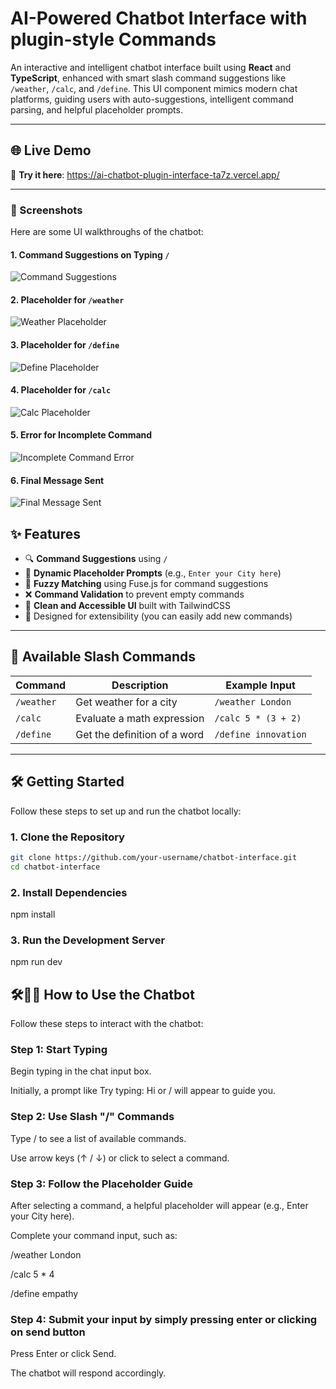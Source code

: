 # AI-Powered Chatbot Interface with plugin-style Commands

An interactive and intelligent chatbot interface built using **React** and **TypeScript**, enhanced with smart slash command suggestions like `/weather`, `/calc`, and `/define`. This UI component mimics modern chat platforms, guiding users with auto-suggestions, intelligent command parsing, and helpful placeholder prompts.

---

## 🌐 Live Demo

🔗 **Try it here**: https://ai-chatbot-plugin-interface-ta7z.vercel.app/

---

### 📸 Screenshots

Here are some UI walkthroughs of the chatbot:

#### 1. Command Suggestions on Typing `/`

![Command Suggestions](ai-chatbot/src/images/img1.png)

#### 2. Placeholder for `/weather`

![Weather Placeholder](ai-chatbot/src/images/img2.png)

#### 3. Placeholder for `/define`

![Define Placeholder](ai-chatbot/src/images/img3.png)

#### 4. Placeholder for `/calc`

![Calc Placeholder](ai-chatbot/src/images/img4.png)

#### 5. Error for Incomplete Command

![Incomplete Command Error](ai-chatbot/src/images/img5.png)

#### 6. Final Message Sent

![Final Message Sent](ai-chatbot/src/images/img6.png)

## ✨ Features

- 🔍 **Command Suggestions** using `/`
- 💬 **Dynamic Placeholder Prompts** (e.g., `Enter your City here`)
- 🧠 **Fuzzy Matching** using Fuse.js for command suggestions
- ❌ **Command Validation** to prevent empty commands
- 🚀 **Clean and Accessible UI** built with TailwindCSS
- 🎯 Designed for extensibility (you can easily add new commands)

---

## 🚦 Available Slash Commands

| Command    | Description                  | Example Input        |
| ---------- | ---------------------------- | -------------------- |
| `/weather` | Get weather for a city       | `/weather London`    |
| `/calc`    | Evaluate a math expression   | `/calc 5 * (3 + 2)`  |
| `/define`  | Get the definition of a word | `/define innovation` |

---

## 🛠️ Getting Started

Follow these steps to set up and run the chatbot locally:

### 1. Clone the Repository

```bash
git clone https://github.com/your-username/chatbot-interface.git
cd chatbot-interface
```

### 2. Install Dependencies

npm install

### 3. Run the Development Server

npm run dev

## 🛠️🧑‍💻 How to Use the Chatbot

Follow these steps to interact with the chatbot:

### Step 1: Start Typing

Begin typing in the chat input box.

Initially, a prompt like Try typing: Hi or / will appear to guide you.

### Step 2: Use Slash "/" Commands

Type / to see a list of available commands.

Use arrow keys (↑ / ↓) or click to select a command.

### Step 3: Follow the Placeholder Guide

After selecting a command, a helpful placeholder will appear (e.g., Enter your City here).

Complete your command input, such as:

/weather London

/calc 5 \* 4

/define empathy

### Step 4: Submit your input by simply pressing enter or clicking on send button

Press Enter or click Send.

The chatbot will respond accordingly.
